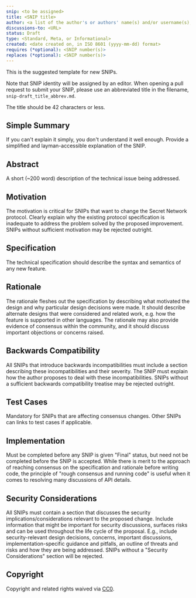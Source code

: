 ```yaml
---
snip: <to be assigned>
title: <SNIP title>
author: <a list of the author's or authors' name(s) and/or username(s), or name(s) and email(s), e.g. (use with the parentheses or triangular brackets): FirstName LastName (@GitHubUsername), FirstName LastName <foo@bar.com>, FirstName (@GitHubUsername) and GitHubUsername (@GitHubUsername)>
discussions-to: <URL>
status: Draft
type: <Standard, Meta, or Informational>
created: <date created on, in ISO 8601 (yyyy-mm-dd) format>
requires (*optional): <SNIP number(s)>
replaces (*optional): <SNIP number(s)>
---
```


This is the suggested template for new SNIPs.

Note that SNIP identity will be assigned by an editor. When opening a pull request to submit your SNIP, please use an abbreviated title in the filename, `snip-draft_title_abbrev.md`.

The title should be 42 characters or less.

## Simple Summary
If you can't explain it simply, you don't understand it well enough. Provide a simplified and layman-accessible explanation of the SNIP.

## Abstract
A short (~200 word) description of the technical issue being addressed.

## Motivation
The motivation is critical for SNIPs that want to change the Secret Network protocol. Clearly explain why the existing protocol specification is inadequate to address the problem solved by the proposed improvement. SNIPs without sufficient motivation may be rejected outright.

## Specification
The technical specification should describe the syntax and semantics of any new feature.

## Rationale
The rationale fleshes out the specification by describing what motivated the design and why particular design decisions were made. It should describe alternate designs that were considered and related work, e.g. how the feature is supported in other languages. The rationale may also provide evidence of consensus within the community, and it should discuss important objections or concerns raised.

## Backwards Compatibility
All SNIPs that introduce backwards incompatibilities must include a section describing these incompatibilities and their severity. The SNIP must explain how the author proposes to deal with these incompatibilities. SNIPs without a sufficient backwards compatibility treatise may be rejected outright.

## Test Cases
Mandatory for SNIPs that are affecting consensus changes. Other SNIPs can links to test cases if applicable.

## Implementation
Must be completed before any SNIP is given "Final" status, but need not be completed before the SNIP is accepted. While there is merit to the approach of reaching consensus on the specification and rationale before writing code, the principle of "rough consensus and running code" is useful when it comes to resolving many discussions of API details.

## Security Considerations
All SNIPs must contain a section that discusses the security implications/considerations relevant to the proposed change. Include information that might be important for security discussions, surfaces risks and can be used throughout the life cycle of the proposal. E.g., include security-relevant design decisions, concerns, important discussions, implementation-specific guidance and pitfalls, an outline of threats and risks and how they are being addressed. SNIPs without a "Security Considerations" section will be rejected.

## Copyright
Copyright and related rights waived via [CC0](https://creativecommons.org/publicdomain/zero/1.0).
